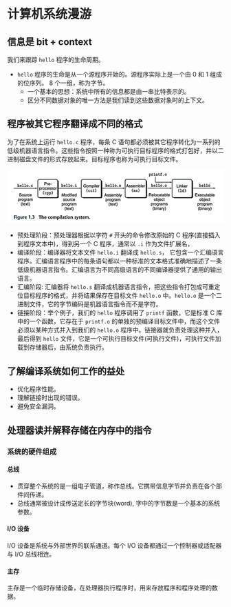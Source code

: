 # 计算机系统漫游

## 信息是 bit + context

我们来跟踪 `hello` 程序的生命周期。

- `hello` 程序的生命是从一个源程序开始的。源程序实际上是一个由 0 和 1 组成的位序列。 8 个一组，称为字节。
    - 一个基本的思想：系统中所有的信息都是由一串比特表示的。
    - 区分不同数据对象的唯一方法是我们读到这些数据对象时的上下文。

## 程序被其它程序翻译成不同的格式

为了在系统上运行 `hello.c` 程序，每条 C 语句都必须被其它程序转化为一系列的低级机器语言指令。这些指令按照一种称为可执行目标程序的格式打包好，并以二进制磁盘文件的形式存放起来。目标程序也称为可执行目标文件。

![](image/1.1.png)

- 预处理阶段：预处理器根据以字符 `#` 开头的命令修改原始的 C 程序(直接插入到程序文本中)，得到另一个 C 程序，通常以 `.i` 作为文件扩展名，
- 编译阶段：编译器将文本文件 `hello.i` 翻译成 `hello.s`， 它包含一个汇编语言程序。汇编语言程序中的每条语句都以一种标准的文本格式准确地描述了一条低级机器语言指令。汇编语言为不同高级语言的不同编译器提供了通用的输出语言。
- 汇编阶段: 汇编器将 `hello.s` 翻译成机器语言指令，把这些指令打包成可重定位目标程序的格式，并将结果保存在目标文件 `hello.o` 中。`hello.o` 是一个二进制文件，它的字节编码是机器语言指令而不是字符。
- 链接阶段：举个例子，我们的 `hello` 程序调用了 `printf` 函数，它是标准 C 库中的一个函数，它存在于 `printf.o` 的单独的预编译目标文件中，而这个文件必须以某种方式并入到我们的 `hello.o` 程序中。链接器就负责处理这种并入，最后得到 `hello` 文件，它是一个可执行目标文件(可执行文件)，可执行文件加载到存储器后，由系统负责执行。

## 了解编译系统如何工作的益处

- 优化程序性能。
- 理解链接时出现的错误。
- 避免安全漏洞。

## 处理器读并解释存储在内存中的指令

### 系统的硬件组成

#### 总线

- 贯穿整个系统的是一组电子管道，称作总线。它携带信息字节并负责在各个部件间传递。
- 总线通常被设计成传送定长的字节块(word), 字中的字节数是一个基本的系统参数。

#### I/O 设备

I/O 设备是系统与外部世界的联系通道。每个 I/O 设备都通过一个控制器或适配器与 I/O 总线相连。

#### 主存

主存是一个临时存储设备，在处理器执行程序时，用来存放程序和程序处理的数据。
